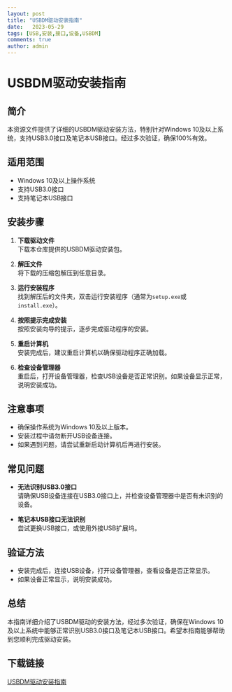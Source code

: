 ```yaml
---
layout: post
title: "USBDM驱动安装指南"
date:   2023-05-29
tags: [USB,安装,接口,设备,USBDM]
comments: true
author: admin
---
```

# USBDM驱动安装指南

## 简介
本资源文件提供了详细的USBDM驱动安装方法，特别针对Windows 10及以上系统，支持USB3.0接口及笔记本USB接口。经过多次验证，确保100%有效。

## 适用范围
- Windows 10及以上操作系统
- 支持USB3.0接口
- 支持笔记本USB接口

## 安装步骤
1. **下载驱动文件**  
   下载本仓库提供的USBDM驱动安装包。

2. **解压文件**  
   将下载的压缩包解压到任意目录。

3. **运行安装程序**  
   找到解压后的文件夹，双击运行安装程序（通常为`setup.exe`或`install.exe`）。

4. **按照提示完成安装**  
   按照安装向导的提示，逐步完成驱动程序的安装。

5. **重启计算机**  
   安装完成后，建议重启计算机以确保驱动程序正确加载。

6. **检查设备管理器**  
   重启后，打开设备管理器，检查USB设备是否正常识别。如果设备显示正常，说明安装成功。

## 注意事项
- 确保操作系统为Windows 10及以上版本。
- 安装过程中请勿断开USB设备连接。
- 如果遇到问题，请尝试重新启动计算机后再进行安装。

## 常见问题
- **无法识别USB3.0接口**  
  请确保USB设备连接在USB3.0接口上，并检查设备管理器中是否有未识别的设备。

- **笔记本USB接口无法识别**  
  尝试更换USB接口，或使用外接USB扩展坞。

## 验证方法
- 安装完成后，连接USB设备，打开设备管理器，查看设备是否正常显示。
- 如果设备正常显示，说明安装成功。

## 总结
本指南详细介绍了USBDM驱动的安装方法，经过多次验证，确保在Windows 10及以上系统中能够正常识别USB3.0接口及笔记本USB接口。希望本指南能够帮助到您顺利完成驱动安装。

## 下载链接

[USBDM驱动安装指南](https://pan.quark.cn/s/338f837c8a02)